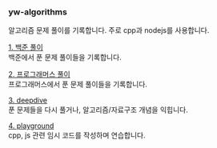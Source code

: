 ### yw-algorithms

알고리즘 문제 풀이를 기록합니다. 주로 cpp과 nodejs를 사용합니다.

[1. 백준 풀이](./백준/)<br>
백준에서 푼 문제 풀이들을 기록합니다.

[2. 프로그래머스 풀이](./프로그래머스/)<br>
프로그래머스에서 푼 문제 풀이들을 기록합니다.

[3. deepdive](./algo-deepdive/)<br>
푼 문제들을 다시 풀거나, 알고리즘/자료구조 개념을 익힙니다.

[4. playground]()<br>
cpp, js 관련 임시 코드를 작성하며 연습합니다.
